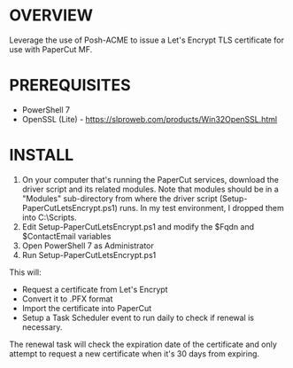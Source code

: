 # OVERVIEW
Leverage the use of Posh-ACME to issue a Let's Encrypt TLS certificate for use with PaperCut MF.

# PREREQUISITES
  * PowerShell 7
  * OpenSSL (Lite) - https://slproweb.com/products/Win32OpenSSL.html

# INSTALL
1. On your computer that's running the PaperCut services, download the driver script and its related modules.  Note that modules should be in a "Modules" sub-directory from where the driver script (Setup-PaperCutLetsEncrypt.ps1) runs.  In my test environment, I dropped them into C:\Scripts.
2. Edit Setup-PaperCutLetsEncrypt.ps1 and modify the $Fqdn and $ContactEmail variables
3. Open PowerShell 7 as Administrator
4. Run Setup-PaperCutLetsEncrypt.ps1

This will:
  * Request a certificate from Let's Encrypt
  * Convert it to .PFX format
  * Import the certificate into PaperCut
  * Setup a Task Scheduler event to run daily to check if renewal is necessary.

The renewal task will check the expiration date of the certificate and only attempt to request a new certificate when it's 30 days from expiring.
